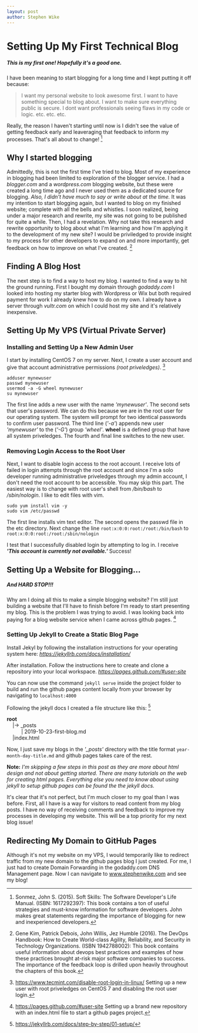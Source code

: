 ```yaml
---
layout: post
author: Stephen Wike
---
```



# Setting Up My First Technical Blog
##### This is my first one!  Hopefully it's a good one.

I have been meaning to start blogging for a long time and I kept putting it off because:
> I want my personal website to look awesome first.
> I want to have something special to blog about.
> I want to make sure everything public is secure.
> I dont want professionals seeing flaws in my code or logic.
> etc. etc. etc.

Really, the reason I haven't starting until now is I didn't see the value of getting feedback early and leaveraging that feedback to inform my processes.  That's all about to change! [^1]

## Why I started blogging
Admittedly, this is not the first time I've tried to blog.  Most of my experience in blogging had been limited to exploration of the blogger service.  I had a _blogger.com_ and a _wordpress.com_ blogging website, but these were created a long time ago and I never used them as a dedicated source for blogging.  _Also, I didn't have much to say or write about at the time._  It was my intention to start blogging again, but I wanted to blog on my finished website; complete with all the bells and whistles.  I soon realized, being under a major research and rewrite, my site was not going to be published for quite a while.  Then, I had a revelation.  Why not take this research and rewrite opportunity to blog about what I'm learning and how I'm applying it to the development of my new site?  I would be priviledged to provide insight to my process for other developers to expand on and more importantly, get feedback on how to improve on what I've created. [^2]

## Finding A Blog Host
The next step is to find a way to host my blog.  I wanted to find a way to hit the ground running.  First I bought my domain through _godaddy.com_ I looked into hosting my starter blog with Wordpress or Wix but both required payment for work I already knew how to do on my own.  I already have a server through _vultr.com_ on which I could host my site and it's relatively inexpensive.

## Setting Up My VPS (Virtual Private Server)
### Installing and Setting Up a New Admin User
I start by installing CentOS 7 on my server.  Next, I create a user account and give that account administrative permissions _(root priveledges)_. [^3]

```
adduser mynewuser
passwd mynewuser
usermod -a -G wheel mynewuser
su mynewuser
```

The first line adds a new user with the name _'mynewuser'_.  The second sets that user's password.  We can do this because we are in the root user for our operating system.  The system will prompt for two identical passwords to confirm user password.  The third line (_'-a'_) appends new user _'mynewuser'_ to the (_'-G'_) group _'wheel'_.   **wheel** is a defined group that have all system priveledges.  The fourth and final line switches to the new user.

### Removing Login Access to the Root User

Next, I want to disable login access to the root account.  I receive lots of failed in login attempts through the root account and since I'm a solo developer running administrative priveledges through my admin account, I don't need the root account to be accessible.  You may skip this part.  The easiest way is to change with root user's shell from _/bin/bash_ to _/sbin/nologin_.  I like to edit files with vim.

```
sudo yum install vim -y
sudo vim /etc/passwd
```

The first line installs vim text editor.  The second opens the passwd file in the etc directory.  Next change the line
`root:x:0:0:root:/root:/bin/bash` to `root:x:0:0:root:/root:/sbin/nologin`

I test that I successfully disabled login by attempting to log in.  I receive _**'This account is currently not available.'**_  Success! 

## Setting Up a Website for Blogging...
##### And HARD STOP!!!

Why am I doing all this to make a simple blogging website?  I'm still just building a website that I'll have to finish before I'm ready to start presenting my blog.  This is the problem I was trying to avoid.  I was looking back into paying for a blog website service when I came across github pages. [^4]

### Setting Up Jekyll to Create a Static Blog Page
Install Jekyl by following the installation instructions for your operating system here: _https://jekyllrb.com/docs/installation/_

After installation.  Follow the instructions here to create and clone a repository into your local workspace.
_https://pages.github.com/#user-site_

You can now use the command `jekyll serve` inside the project folder to build and run the github pages content locally from your browser by navigating to `localhost:4000`

Following the jekyll docs I created a file structure like this: [^5]

**root**  
&nbsp;&nbsp;&nbsp;&nbsp;|-> _posts  
&nbsp;&nbsp;&nbsp;&nbsp;&nbsp;&nbsp;&nbsp;&nbsp;&nbsp;&nbsp;| 2019-10-23-first-blog.md  
&nbsp;&nbsp;&nbsp;&nbsp;|index.html  

Now, I just save my blogs in the *'_posts'* directory with the title format `year-month-day-title.md` and github pages takes care of the rest.

**Note:** _I'm skipping a few steps in this post as they are more about html design and not about getting started.  There are many tutorials on the web for creating html pages.  Everything else you need to know about using jekyll to setup github pages can be found the the jekyll docs._

It's clear that it's not perfect, but I'm much closer to my goal than I was before.  First, all I have is a way for visitors to read content from my blog posts.  I have no way of receiving comments and feedback to improve my processes in developing my website.  This will be a top priority for my next blog issue!

## Redirecting My Domain to GitHub Pages
Although it's not my website on my VPS, I would temporarily like to redirect traffic from my new domain to the github pages blog I just created.  For me, I just had to create Domain Forwarding in the godaddy.com DNS Management page.  Now I can navigate to www.stephenwike.com and see my blog!


[^1]: Sonmez, John S. (2015). Soft Skills: The Software Developer's Life Manual. (ISBN: 1617292397):
This book contains a ton of useful strategies and must-know information for software developers.  John makes great statements regarding the importance of blogging for new and inexperienced developers.

[^2]: Gene Kim, Patrick Debois, John Willis, Jez Humble (2016). The DevOps Handbook: How to Create World-class Agility, Reliability, and Security in Technology Organizations.  (ISBN 1942788002):
This book contains useful information about devops best practices and examples of how these practices brought at-risk major software companies to success.  The importance of the feedback loop is drilled upon heavily throughout the chapters of this book.

[^3]: https://www.tecmint.com/disable-root-login-in-linux/
Setting up a new user with root priveledges on CentOS 7 and disabling the root user login.

[^4]: https://pages.github.com/#user-site
Setting up a brand new repository with an index.html file to start a github pages project.

[^5]: https://jekyllrb.com/docs/step-by-step/01-setup/
